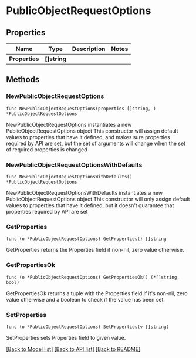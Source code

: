 # PublicObjectRequestOptions

## Properties

Name | Type | Description | Notes
------------ | ------------- | ------------- | -------------
**Properties** | **[]string** |  | 

## Methods

### NewPublicObjectRequestOptions

`func NewPublicObjectRequestOptions(properties []string, ) *PublicObjectRequestOptions`

NewPublicObjectRequestOptions instantiates a new PublicObjectRequestOptions object
This constructor will assign default values to properties that have it defined,
and makes sure properties required by API are set, but the set of arguments
will change when the set of required properties is changed

### NewPublicObjectRequestOptionsWithDefaults

`func NewPublicObjectRequestOptionsWithDefaults() *PublicObjectRequestOptions`

NewPublicObjectRequestOptionsWithDefaults instantiates a new PublicObjectRequestOptions object
This constructor will only assign default values to properties that have it defined,
but it doesn't guarantee that properties required by API are set

### GetProperties

`func (o *PublicObjectRequestOptions) GetProperties() []string`

GetProperties returns the Properties field if non-nil, zero value otherwise.

### GetPropertiesOk

`func (o *PublicObjectRequestOptions) GetPropertiesOk() (*[]string, bool)`

GetPropertiesOk returns a tuple with the Properties field if it's non-nil, zero value otherwise
and a boolean to check if the value has been set.

### SetProperties

`func (o *PublicObjectRequestOptions) SetProperties(v []string)`

SetProperties sets Properties field to given value.



[[Back to Model list]](../README.md#documentation-for-models) [[Back to API list]](../README.md#documentation-for-api-endpoints) [[Back to README]](../README.md)


